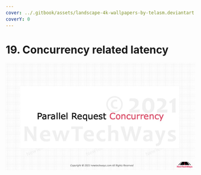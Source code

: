 ```yaml
---
cover: ../.gitbook/assets/landscape-4k-wallpapers-by-telasm.deviantart.com (8).jpg
coverY: 0
---
```


# 19. Concurrency related latency

![](<../.gitbook/assets/image (71).png>)

